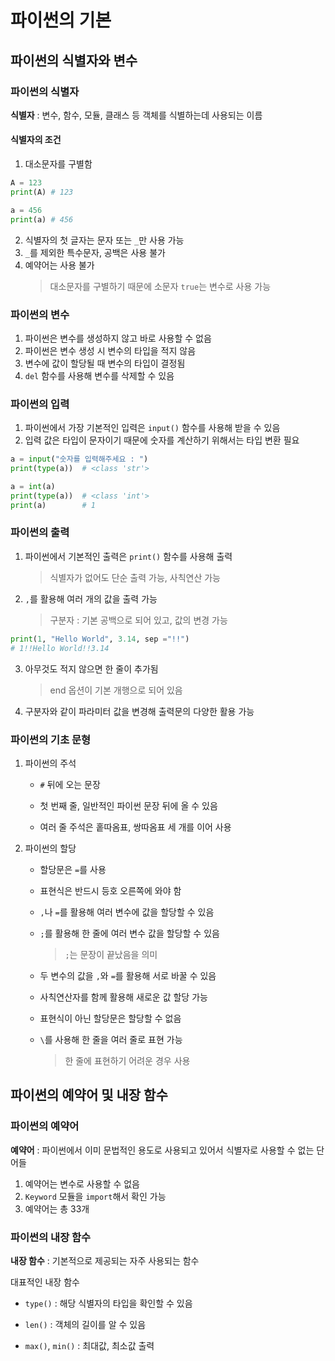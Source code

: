 # 파이썬의 기본

## 파이썬의 식별자와 변수

### 파이썬의 식별자

**식별자** : 변수, 함수, 모듈, 클래스 등 객체를 식별하는데 사용되는 이름

#### 식별자의 조건

1. 대소문자를 구별함

```py
A = 123
print(A) # 123

a = 456
print(a) # 456
```

2. 식별자의 첫 글자는 문자 또는 `_`만 사용 가능
3. `_`를 제외한 특수문자, 공백은 사용 불가
4. 예약어는 사용 불가
    > 대소문자를 구별하기 때문에 소문자 `true`는 변수로 사용 가능

### 파이썬의 변수

1. 파이썬은 변수를 생성하지 않고 바로 사용할 수 없음
2. 파이썬은 변수 생성 시 변수의 타입을 적지 않음
3. 변수에 값이 할당될 때 변수의 타입이 결정됨
4. `del` 함수를 사용해 변수를 삭제할 수 있음

### 파이썬의 입력

1. 파이썬에서 가장 기본적인 입력은 `input()` 함수를 사용해 받을 수 있음
2. 입력 값은 타입이 문자이기 때문에 숫자를 계산하기 위해서는 타입 변환 필요

```py
a = input("숫자를 입력해주세요 : ")
print(type(a))  # <class 'str'>

a = int(a)
print(type(a))  # <class 'int'>
print(a)        # 1
```

### 파이썬의 출력

1. 파이썬에서 기본적인 출력은 `print()` 함수를 사용해 출력
    > 식별자가 없어도 단순 출력 가능, 사칙연산 가능

2. `,`를 활용해 여러 개의 값을 출력 가능
    > 구분자 : 기본 공백으로 되어 있고, 값의 변경 가능

```py
print(1, "Hello World", 3.14, sep ="!!")
# 1!!Hello World!!3.14
```

3. 아무것도 적지 않으면 한 줄이 추가됨
    > end 옵션이 기본 개행으로 되어 있음
4. 구분자와 같이 파라미터 값을 변경해 출력문의 다양한 활용 가능

### 파이썬의 기초 문형

1. 파이썬의 주석

    - `#` 뒤에 오는 문장

    - 첫 번째 줄, 일반적인 파이썬 문장 뒤에 올 수 있음

    - 여러 줄 주석은 홑따옴표, 쌍따옴표 세 개를 이어 사용
    
2. 파이썬의 할당

    - 할당문은 `=`를 사용

    - 표현식은 반드시 등호 오른쪽에 와야 함

    - `,`나 `=`를 활용해 여러 변수에 값을 할당할 수 있음

    - `;`를 활용해 한 줄에 여러 변수 값을 할당할 수 있음
        > `;`는 문장이 끝났음을 의미

    - 두 변수의 값을 `,`와 `=`를 활용해 서로 바꿀 수 있음

    - 사칙연산자를 함께 활용해 새로운 값 할당 가능

    - 표현식이 아닌 할당문은 할당할 수 없음

    - `\`를 사용해 한 줄을 여러 줄로 표현 가능
        > 한 줄에 표현하기 어려운 경우 사용

## 파이썬의 예약어 및 내장 함수

### 파이썬의 예약어

**예약어** : 파이썬에서 이미 문법적인 용도로 사용되고 있어서 식별자로 사용할 수 없는 단어들

1. 예약어는 변수로 사용할 수 없음
2. `Keyword` 모듈을 `import`해서 확인 가능
3. 예약어는 총 33개

### 파이썬의 내장 함수

**내장 함수** : 기본적으로 제공되는 자주 사용되는 함수

대표적인 내장 함수

- `type()` : 해당 식별자의 타입을 확인할 수 있음

- `len()` : 객체의 길이를 알 수 있음
- `max()`, `min()` : 최대값, 최소값 출력


```